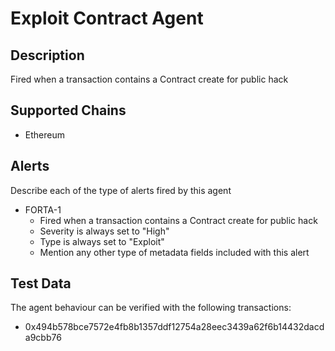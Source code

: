 # Exploit Contract Agent

## Description

 Fired when a transaction contains a Contract create for public hack

## Supported Chains

- Ethereum

## Alerts

Describe each of the type of alerts fired by this agent

- FORTA-1
  - Fired when a transaction contains a Contract create for public hack
  - Severity is always set to "High"
  - Type is always set to "Exploit"
  - Mention any other type of metadata fields included with this alert

## Test Data

The agent behaviour can be verified with the following transactions:

- 0x494b578bce7572e4fb8b1357ddf12754a28eec3439a62f6b14432dacda9cbb76
